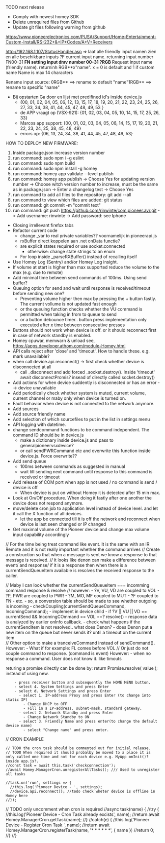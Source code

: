 
TODO next release

- Comply with newest homey SDK
- Delete unrequired files from Github
- Update git files following warning from github













https://www.pioneerelectronics.com/PUSA/Support/Home-Entertainment-Custom-Install/RS-232+&+IP+Codes/A+V+Receivers

http://192.168.1.107/StatusHandler.asp => laat alle friendly input namen zien en alle beschikbare inputs
?F current input name. returning input number FN00-31
**FN setting input dmv number 00-31
?RGB** Request input name (friendly name). returninh RGB**x"name". x = 0 is default and 1 if custom
 name
Name is max 14 characters

Rename input source:
0RGB** ==> rename to default
"name"1RGB** ==> rename to specific "name" 


- Bij opstarten Ga door en lijst met predifined id's inside device.js
	- {00, 01, 02, 04, 05, 06, 12, 13, 15, 17, 18, 19, 20, 21, 22, 23, 24, 25, 26, 27, 33, 34, 38, 41, 44, 45, 47, 48, 49, 53 }
	- de APP vraagt op (VSX-921): {01, 02, 03, 04, 05, 10, 14, 15, 17, 25, 26, 33}
	- Marcos app support: {00, 01, 02, 03, 04, 05, 06, 14, 15, 17, 19, 20, 21, 22, 23, 24, 25, 38, 45, 48, 49}
	- errors op: {06, 13, 24, 34, 38, 41, 44, 45, 47, 48, 49, 53}






HOW TO DEPLOY NEW FIRMWARE:
1. Inside package.json increase version number
2. run command: sudo npm i -g eslint
3. run command: sudo npm build
4. run command: sudo npm install -g homey
5. run command: homey app validate --level publish
6. run command: homey app publish
	-> Choose Yes for updating version number
	-> Choose witch version number to increase, must be the same as in package.json
	-> Enter a changelog test
	-> Choose Yes
7. run command to add all files to the repository: git add --all
8. run command to view which files are added: git status
9. run command: git commit -m "commit text" 
10. run command: git push https://github.com/rinwinte/com.pioneer.avr.git
	-> Add username: rinwinte
	-> Add password: see Iphone




- Closing irrellevant firefox tabs
- Refactor current code
	- change _var to real private variables?? voornamelijk in pioneerapi.js
	- rxBuffer direct koppelen aan .net onData functie?
	- are explicit states required or use socket.connected
		- otherwise: change state strings to an enum
	- For loop inside _parseRXBuffer() instead of recalling itself
- Use Homey Log (Sentry) and/or Homey Log insight.
- If volume at start is higher than max supported reduce the volume to the max (e.g. due to remote)
- Add minimal time between send commands of 100ms. Using send buffer?
- Queuing option for send and wait until response is received/timeout before sending new one?
  - Preventing volume higher then max by pressing the + button fastly. The current vollume is not updated fast enough 
  - or the queuing function checks whether the VU command is permitted when taking in from to queue to send
  - or a button debounce timer.. button press implementation only executed after x time between consecutive presses
- Buttons should not work when device is off. or it should reconnect first in case of network standby is enabled. 
- Homey cpuwar, memwarn & unload see, https://apps.developer.athom.com/module-Homey.html
- API calls reject after 'close' and 'timeout'. How to handle these. e.g. mark unavailable? 
- when call device.api.reconnect() -> first check whether device is disconnected at all
	- call _disconnect and add forced _socket.destroy(). Inside 'timeout' await disconnectPromis? insead of directly called socket.destroy()
- Add actions for when device suddently is disconnected or has an error --> device unavailable
- Add periodically check whether system is muted, current volume, current channel or maby only when device is turned on. 
- Fault behavior when device is not connected to the network anymore. 
- Add sources 
- Add source friendly name
- Add selection of which sourcefiles to put in the list in settings menu
- API logging with datetime.
- change sendcommand functions to be command independent. The command ID should be in device.js
	- make a dictionary inside device.js and pass to generalpioneervsxdevice?
	- or call sendPWRCommand etc and overwrite this function inside device.js. Force overwrite??
- Add send queue
	- 100ms between commands as suggested in manual
	- wait till sending next command until response to this command is received or timeout
- Add release of COM port when app is not used / no command is send / device is off
	- When device is put on without Homey it is detected after 15 min max.
- Look at On/Off procedure. When doing it fastly after one another the device does not respond anymore.
- move/delete cron job to application level instead of device level. and let it call the X function of all devices.
	- let the app be connected till it is off the network and reconnect when device is last seen changed or IP changed
- Get maximal volume of the Pioneer device and change max volume input capability accordingly




 // For the time being treat command like event. It is the same with an IR Remote and it is not really important whether the command arrives
 // Create a construction so that when a message is sent we know a response to that message is received.
 // it looks like denon can make a difference between event/ and response/ if it is a response then when there is a currentSendQueueItem available is resolves the received response to the caller. 

 // Maby I can look whether the currentSendQueueItem === incomming command response & resolve
 // however:
 		- ?V, VU, VD are coupled to VOL
		- ?P, PWR are coupled to PWR
		- ?M, MO, MF coupled to MUT
		- ?F coupled to FN
		- etc.
		- so, a conversion table should be made to see whether outgoing is incoming
			- checkCoupling(currentSendQueueCommand, IncomingCommand);
				- implement in device child
				- if ?V || VU || VD == currentSend && IncomingCOmmand == VOL ==? resolve()
				- response data is analyzed by earlier onInfo callback.
		- check what happens if the currentSendItem is not resolved.. what does Denon?
			- does Denon put a new item on the queue but never sends it? until a timeout on the current item		
 // Other option to make a tranceiveCommand instead of sendCommand(). 
 	However:
 		- What if for example: FL comes before VOL
 // Or just do not couple command to response. (command is event)
    However:
         - when no response a command. User does not know it. like timouts

 returing a promise directly can be done by: return Promise.resolve( value ); instead of using new.

        - press receiver button and subsequently the HOME MENU button. 
        - select 4. System Settings and press Enter
        - select d. Network Settings and press Enter
          - select 1. IP-address Proxy and press Enter (to change into static IP)
            - Change DHCP to OFF
            - Fill in a IP-address, subnet-mask, standard gateway. 
          - select 2. Network Standby and press Enter
            - Change Network Standby to ON
          - select 3. Friendly Name and press enter(to change the default device name)
            - select "Change name" and press enter.



// CRON EXAMPLE

    // TODO the cron task should be commented out for initial release. 
    // TODO When required it should probalby be moved to a place it is only called one time and not for each device e.g. MyApp onInit()? inside app.js?. 
    //const task = await this.task('checkconnection');
    //await Homey.ManagerCron.unregisterAllTasks(); /// Used to unregister all tasks

    //task.on('run', settings => {
      //this.log('Pioneer Device - ', settings); 
      //device.api.reconnect(); //todo check wheter device is offline in Homey here
    //});

  // TODO only uncomment when cron is required
  //async task(name) {
    //try {
    	//this.log('Pioneer Device - Cron Task already excists', name);
      	//return await Homey.ManagerCron.getTask(name);
    //} 
    //catch(e) {
      	//this.log('Pioneer Device - Register Cron Task ', name);
      	//return await Homey.ManagerCron.registerTask(name, '* * * * * *', { name })
      	//return 0;
    //}
  //}
